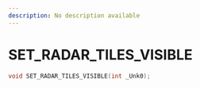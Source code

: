 ```yaml
---
description: No description available 
---
```


# SET_RADAR_TILES_VISIBLE

```cpp
void SET_RADAR_TILES_VISIBLE(int _Unk0);
```
